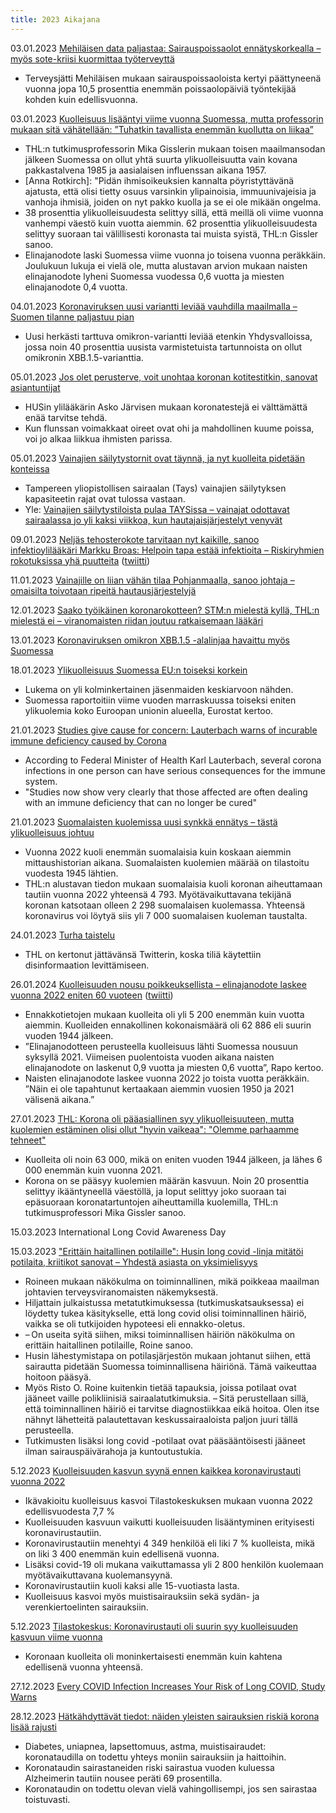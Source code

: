 ```yaml
---
title: 2023 Aikajana
---
```


03.01.2023 [Mehiläisen data paljastaa: Sairauspoissaolot ennätyskorkealla – myös sote-kriisi kuormittaa työterveyttä](https://www.mtvuutiset.fi/artikkeli/mehilaisen-data-paljastaa-sairauspoissaolot-ennatyskorkealla-myos-sote-kriisi-kuormittaa-tyoterveytta/8603724)
* Terveysjätti Mehiläisen mukaan sairauspoissaoloista kertyi päättyneenä vuonna jopa 10,5 prosenttia enemmän poissaolopäiviä työntekijää kohden kuin edellisvuonna.

03.01.2023 [Kuolleisuus lisääntyi viime vuonna Suomessa, mutta professorin mukaan sitä vähätellään: ”Tuhatkin tavallista enemmän kuollutta on liikaa”](https://www.iltalehti.fi/politiikka/a/1a359bbe-930a-4318-b7c7-c8380a46c809)
* THL:n tutkimusprofessorin Mika Gisslerin mukaan toisen maailmansodan jälkeen Suomessa on ollut yhtä suurta ylikuolleisuutta vain kovana pakkastalvena 1985 ja aasialaisen influenssan aikana 1957.
* [Anna Rotkirch]: "Pidän ihmisoikeuksien kannalta pöyristyttävänä ajatusta, että olisi tietty osuus varsinkin ylipainoisia, immuunivajeisia ja vanhoja ihmisiä, joiden on nyt pakko kuolla ja se ei ole mikään ongelma.
* 38 prosenttia ylikuolleisuudesta selittyy sillä, että meillä oli viime vuonna vanhempi väestö kuin vuotta aiemmin. 62 prosenttia ylikuolleisuudesta selittyy suoraan tai välillisesti koronasta tai muista syistä, THL:n Gissler sanoo.
* Elinajanodote laski Suomessa viime vuonna jo toisena vuonna peräkkäin. Joulukuun lukuja ei vielä ole, mutta alustavan arvion mukaan naisten elinajanodote lyheni Suomessa vuodessa 0,6 vuotta ja miesten elinajanodote 0,4 vuotta.

04.01.2023 [Koronaviruksen uusi variantti leviää vauhdilla maailmalla – Suomen tilanne paljastuu pian](https://www.mtvuutiset.fi/artikkeli/koronaviruksen-uusi-variantti-leviaa-vauhdilla-maailmalla-suomen-tilanne-paljastuu-pian/8603438)
* Uusi herkästi tarttuva omikron-variantti leviää etenkin Yhdysvalloissa, jossa noin 40 prosenttia uusista varmistetuista tartunnoista on ollut omikronin XBB.1.5-varianttia.

05.01.2023 [Jos olet perusterve, voit unohtaa koronan kotitestitkin, sanovat asiantuntijat](https://yle.fi/a/74-20011346)
* HUSin ylilääkärin Asko Järvisen mukaan koronatestejä ei välttämättä enää tarvitse tehdä.
* Kun flunssan voimakkaat oireet ovat ohi ja mahdollinen kuume poissa, voi jo alkaa liikkua ihmisten parissa.

05.01.2023 [Vainajien säilytys­tornit ovat täynnä, ja nyt kuolleita pidetään konteissa](https://www.hs.fi/kotimaa/art-2000009309103.html)
* Tampereen yliopistollisen sairaalan (Tays) vainajien säilytyksen kapasiteetin rajat ovat tulossa vastaan.
* Yle: [Vainajien säilytystiloista pulaa TAYSissa – vainajat odottavat sairaalassa jo yli kaksi viikkoa, kun hautajaisjärjestelyt venyvät](https://yle.fi/a/74-20011931)

09.01.2023 [Neljäs tehosterokote tarvitaan nyt kaikille, sanoo infektioylilääkäri Markku Broas: Helpoin tapa estää infektioita – Riskiryhmien rokotuksissa yhä puutteita](https://www.apu.fi/artikkelit/koronarokote-neljas-tehoste-kaikille-markku-broas-listaa-syyt) ([twiitti](https://twitter.com/apulehti/status/1612539862095110150))

11.01.2023 [Vainajille on liian vähän tilaa Pohjanmaalla, sanoo johtaja – omaisilta toivotaan ripeitä hautausjärjestelyjä](https://yle.fi/a/74-20012426)

12.01.2023 [Saako työikäinen koronarokotteen? STM:n mielestä kyllä, THL:n mielestä ei – viranomaisten riidan joutuu ratkaisemaan lääkäri](https://yle.fi/a/74-20012409)

13.01.2023 [Koronaviruksen omikron XBB.1.5 -alalinjaa havaittu myös Suomessa](https://thl.fi/fi/-/koronaviruksen-omikron-xbb.1.5-alalinjaa-havaittu-myos-suomessa)

18.01.2023 [Ylikuolleisuus Suomessa EU:n toiseksi korkein](https://www.verkkouutiset.fi/a/ylikuolleisuus-suomessa-eun-toiseksi-korkein/#0ddaa39f)
* Lukema on yli kolminkertainen jäsenmaiden keskiarvoon nähden.
* Suomessa raportoitiin viime vuoden marraskuussa toiseksi eniten ylikuolemia koko Euroopan unionin alueella, Eurostat kertoo.

21.01.2023 [Studies give cause for concern: Lauterbach warns of incurable immune deficiency caused by Corona](https://www.archyde.com/studies-give-cause-for-concern-lauterbach-warns-of-incurable-immune-deficiency-caused-by-corona/)
* According to Federal Minister of Health Karl Lauterbach, several corona infections in one person can have serious consequences for the immune system.
* "Studies now show very clearly that those affected are often dealing with an immune deficiency that can no longer be cured"

21.01.2023 [Suomalaisten kuolemissa uusi synkkä ennätys – tästä ylikuolleisuus johtuu](https://www.is.fi/kotimaa/art-2000009330947.html)
* Vuonna 2022 kuoli enemmän suomalaisia kuin koskaan aiemmin mittaushistorian aikana. Suomalaisten kuolemien määrää on tilastoitu vuodesta 1945 lähtien.
* THL:n alustavan tiedon mukaan suomalaisia kuoli koronan aiheuttamaan tautiin vuonna 2022 yhteensä 4 793. Myötävaikuttavana tekijänä koronan katsotaan olleen 2 298 suomalaisen kuolemassa. Yhteensä koronavirus voi löytyä siis yli 7 000 suomalaisen kuoleman taustalta.

24.01.2023 [Turha taistelu](https://suomenkuvalehti.fi/uutisviikko/thl-tuhlasi-resursseja-twitteriin-jalkiviisaana-mietin-etta-paatoksen-lahtea-sielta-olisi-voinut-tehda-jo-aiemmin/)
* THL on kertonut jättävänsä Twitterin, koska tiliä käytettiin disinformaation levittämiseen.


26.01.2024 [Kuolleisuuden nousu poikkeuksellista – elinajanodote laskee vuonna 2022 eniten 60 vuoteen](https://tilastokeskus.fi/uutinen/kuolleisuuden-nousu-poikkeuksellista-elinajanodote-laskee-vuonna-2022-eniten-60-vuoteen)
([twiitti](https://twitter.com/Tilastokeskus/status/1618495189471072256))
* Ennakkotietojen mukaan kuolleita oli yli 5 200 enemmän kuin vuotta aiemmin. Kuolleiden ennakollinen kokonaismäärä oli 62 886 eli suurin vuoden 1944 jälkeen. 
* ”Elinajanodotteen perusteella kuolleisuus lähti Suomessa nousuun syksyllä 2021. Viimeisen puolentoista vuoden aikana naisten elinajanodote on laskenut 0,9 vuotta ja miesten 0,6 vuotta”, Rapo kertoo.
* Naisten elinajanodote laskee vuonna 2022 jo toista vuotta peräkkäin.  ”Näin ei ole tapahtunut kertaakaan aiemmin vuosien 1950 ja 2021 välisenä aikana.”

27.01.2023 [THL: Korona oli pääasiallinen syy ylikuolleisuuteen, mutta kuolemien estäminen olisi ollut "hyvin vaikeaa": "Olemme parhaamme tehneet"](https://www.mtvuutiset.fi/artikkeli/thl-korona-oli-paaasiallinen-syy-ylikuolleisuuteen-mutta-kuolemien-estaminen-olisi-ollut-hyvin-vaikeaa-olemme-parhaamme-tehneet/8619940#gs.obfqs5)
* Kuolleita oli noin 63 000, mikä on eniten vuoden 1944 jälkeen, ja lähes 6 000 enemmän kuin vuonna 2021.
* Korona on se pääsyy kuolemien määrän kasvuun. Noin 20 prosenttia selittyy ikääntyneellä väestöllä, ja loput selittyy joko suoraan tai epäsuoraan koronatartuntojen aiheuttamilla kuolemilla, THL:n tutkimusprofessori Mika Gissler sanoo.

15.03.2023 International Long Covid Awareness Day

15.03.2023 ["Erittäin haitallinen potilaille": Husin long covid -linja mitätöi potilaita, kriitikot sanovat – Yhdestä asiasta on yksimielisyys](https://www.helsinginuutiset.fi/paikalliset/5790973)
* Roineen mukaan näkökulma on toiminnallinen, mikä poikkeaa maailman johtavien terveysviranomaisten näkemyksestä.
* Hiljattain julkaistussa metatutkimuksessa (tutkimuskatsauksessa) ei löydetty tukea käsitykselle, että long covid olisi toiminnallinen häiriö, vaikka se oli tutkijoiden hypoteesi eli ennakko-oletus.
* – On useita syitä siihen, miksi toiminnallisen häiriön näkökulma on erittäin haitallinen potilaille, Roine sanoo.
* Husin lähestymistapa on potilasjärjestön mukaan johtanut siihen, että sairautta pidetään Suomessa toiminnallisena häiriönä. Tämä vaikeuttaa hoitoon pääsyä.
* Myös Risto O. Roine kuitenkin tietää tapauksia, joissa potilaat ovat jääneet vaille polikliinisiä sairaalatutkimuksia. – Sitä perustellaan sillä, että toiminnallinen häiriö ei tarvitse diagnostiikkaa eikä hoitoa. Olen itse nähnyt lähetteitä palautettavan keskussairaaloista paljon juuri tällä perusteella.
* Tutkimusten lisäksi long covid -potilaat ovat pääsääntöisesti jääneet ilman sairauspäivärahoja ja kuntoutustukia.

5.12.2023 [Kuolleisuuden kasvun syynä ennen kaikkea koronavirustauti vuonna 2022](https://www.stat.fi/julkaisu/cl8mlgiehwn8z0cvzmey6j7sr)
* Ikävakioitu kuolleisuus kasvoi Tilastokeskuksen mukaan vuonna 2022 edellisvuodesta 7,7 %
* Kuolleisuuden kasvuun vaikutti kuolleisuuden lisääntyminen erityisesti koronavirustautiin. 
* Koronavirustautiin menehtyi 4 349 henkilöä eli liki 7 % kuolleista, mikä on liki 3 400 enemmän kuin edellisenä vuonna.
* Lisäksi covid-19 oli mukana vaikuttamassa yli 2 800 henkilön kuolemaan myötävaikuttavana kuolemansyynä.
* Koronavirustautiin kuoli kaksi alle 15-vuotiasta lasta.
* Kuolleisuus kasvoi myös muistisairauksiin sekä sydän- ja verenkiertoelinten sairauksiin.

5.12.2023 [Tilastokeskus: Koronavirustauti oli suurin syy kuolleisuuden kasvuun viime vuonna](https://www.aamulehti.fi/kotimaa/art-2000010036484.html)
* Koronaan kuolleita oli moninkertaisesti enemmän kuin kahtena edellisenä vuonna yhteensä.

27.12.2023 [Every COVID Infection Increases Your Risk of Long COVID, Study Warns](https://www.sciencealert.com/every-covid-infection-increases-your-risk-of-long-covid-study-warns)

28.12.2023 [Hätkähdyttävät tiedot: näiden yleisten sairauksien riskiä korona lisää rajusti](https://www.satakunnankansa.fi/terveys/art-2000010084807.html)
* Diabetes, uniapnea, lapsettomuus, astma, muistisairaudet: koronataudilla on todettu yhteys moniin sairauksiin ja haittoihin.
* Koronataudin sairastaneiden riski sairastua vuoden kuluessa Alzheimerin tautiin nousee peräti 69 prosentilla.
* Koronataudin on todettu olevan vielä vahingollisempi, jos sen sairastaa toistuvasti.

